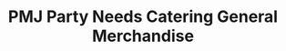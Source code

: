 ---
title: "PMJ Party Needs Catering General Merchandise"
url: /carmona/pmj-party-needs-catering-general-merchandise/
shop: Kramladen
---